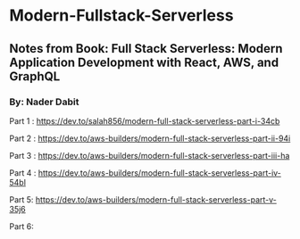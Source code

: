 
# Modern-Fullstack-Serverless


## Notes from Book:  Full Stack Serverless: Modern Application Development with React, AWS, and GraphQL  

### By: Nader Dabit 


Part 1 :   https://dev.to/salah856/modern-full-stack-serverless-part-i-34cb 

Part 2 : https://dev.to/aws-builders/modern-full-stack-serverless-part-ii-94i

Part 3 : https://dev.to/aws-builders/modern-full-stack-serverless-part-iii-ha

Part 4 : https://dev.to/aws-builders/modern-full-stack-serverless-part-iv-54bl

Part 5: https://dev.to/aws-builders/modern-full-stack-serverless-part-v-35j6

Part 6: 

